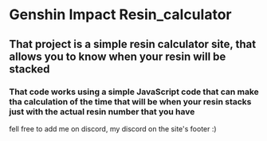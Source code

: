 # Genshin Impact Resin_calculator
## That project is a simple resin calculator site, that allows you to know when your resin will be stacked
### That code works using a simple JavaScript code that can make tha calculation of the time that will be when your resin stacks just with the actual resin number that you have
fell free to add me on discord, my discord on the site's footer :)
